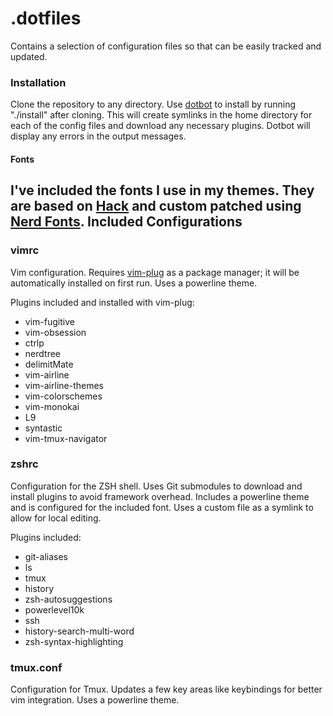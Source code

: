 # .dotfiles
Contains a selection of configuration files so that can be easily tracked and updated.

### Installation
Clone the repository to any directory. Use [dotbot](https://github.com/anishathalye/dotbot) to install by running "./install" after cloning. This will create symlinks in the home directory for each of the config files and download any necessary plugins. Dotbot will display any errors in the output messages.

#### Fonts
I've included the fonts I use in my themes. They are based on [Hack](https://sourcefoundry.org/hack/) and custom patched using [Nerd Fonts](https://github.com/ryanoasis/nerd-fonts).
Included Configurations
-----------------------

### vimrc
Vim configuration.  Requires [vim-plug](https://github.com/junegunn/vim-plug) as a package manager; it will be automatically installed on first run. Uses a powerline theme.

Plugins included and installed with vim-plug:
 - vim-fugitive
 - vim-obsession
 - ctrlp
 - nerdtree
 - delimitMate
 - vim-airline
 - vim-airline-themes
 - vim-colorschemes
 - vim-monokai
 - L9
 - syntastic
 - vim-tmux-navigator

### zshrc
Configuration for the ZSH shell. Uses Git submodules to download and install plugins to avoid framework overhead. Includes a powerline theme and is configured for the included font. Uses a custom file as a symlink to allow for local editing.

Plugins included:
 - git-aliases
 - ls
 - tmux
 - history
 - zsh-autosuggestions
 - powerlevel10k
 - ssh
 - history-search-multi-word
 - zsh-syntax-highlighting

### tmux.conf
Configuration for Tmux. Updates a few key areas like keybindings for better vim integration.  Uses a powerline theme.
